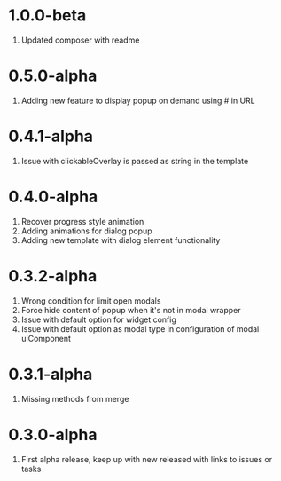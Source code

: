 # 1.0.0-beta
1. Updated composer with readme

# 0.5.0-alpha
1. Adding new feature to display popup on demand using # in URL

# 0.4.1-alpha
1. Issue with clickableOverlay is passed as string in the template

# 0.4.0-alpha
1. Recover progress style animation
2. Adding animations for dialog popup
3. Adding new template with dialog element functionality

# 0.3.2-alpha
1. Wrong condition for limit open modals
2. Force hide content of popup when it's not in modal wrapper
3. Issue with default option for widget config
4. Issue with default option as modal type in configuration of modal uiComponent

# 0.3.1-alpha
1. Missing methods from merge

# 0.3.0-alpha
1. First alpha release, keep up with new released with links to issues or tasks
